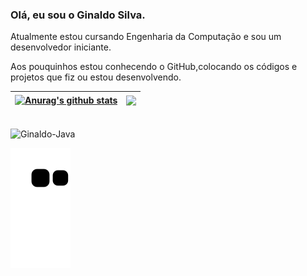 ### Olá, eu sou o Ginaldo Silva.

Atualmente estou cursando Engenharia da Computação e sou um desenvolvedor iniciante.

Aos pouquinhos estou conhecendo o GitHub,colocando os códigos e projetos que fiz ou estou desenvolvendo.


<!--
**GinaldoDSSilva/GinaldoDSSilva** is a ✨ _special_ ✨ repository because its `README.md` (this file) appears on your GitHub profile.
-->

<!--
CODIGO PARA MOSTRAR O GITHUB STATS E AS LINGUAGENS MAIS UTILIZADAS
-->

| <a href="https://github.com/anuraghazra/github-readme-stats"><img align="center" src="https://github-readme-stats.vercel.app/api?username=GinaldoDSSilva&show_icons=true&include_all_commits=true&theme=buefy&hide_border=true" alt="Anurag's github stats" /></a> | <a href="https://github.com/GinaldoDSSilva/github-readme-stats"><img align="center" src="https://github-readme-stats.vercel.app/api/top-langs/?username=GinaldoDSSilva&layout=compact&theme=buefy&hide_border=true" /></a> |
| ------------- | ------------- |

<!--
CODIGO PARA MOSTRAR AS IMAGENS DAS LINGUAGENS QUE UTILIZO
-->

<div style="display: inline_block"><br>
  <!-- ABAIXO ESTÁ UM EXEMPLO INVISIVEL/COMENTARIO E OUTRO VISIVEL -->
  <!--  LINGUAGEM JAVA <img align="center" alt="Ginaldo-Java" height="30" width="40" src="https://cdn.jsdelivr.net/gh/devicons/devicon/icons/java/java-original-wordmark.svg">-->
<img align="center" alt="Ginaldo-Java" height="30" width="40" src="https://cdn.jsdelivr.net/gh/devicons/devicon/icons/java/java-original-wordmark.svg">
</div>


<!--
CODIGO PARA MOSTRAR INFORMAÇÕES DAS MINHAS REDES SOCIAIS

EXEMPLO DE COMO FAZER

##
<div>
  <a href="LINK DA REDE SOCIAL" target="_blank"><img src="LINK DO ICONE" target="_blank"></a>

</div>

-->

<!--

SITE PARA CONSEGUIR OS LINKS, SÓ PRECISA COPIAR O LINK DO BADGE/ICONE CORRESPONDENTE

https://dev.to/envoy_/150-badges-for-github-pnk

-->

![Snake animation](https://github.com/GinaldoDSSilva/GinaldoDSSilva/blob/output/github-contribution-grid-snake.svg)

<!--
Here are some ideas to get you started:

- 🔭 I’m currently working on ...
- 🌱 I’m currently learning ...
- 👯 I’m looking to collaborate on ...
- 🤔 I’m looking for help with ...
- 💬 Ask me about ...
- 📫 How to reach me: ...
- 😄 Pronouns: ...
- ⚡ Fun fact: ...
-->

